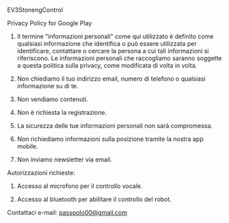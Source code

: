 EV3StonengControl


Privacy Policy for Google Play 
1. Il termine "informazioni personali" come qui utilizzato è definito come qualsiasi informazione che identifica o può essere utilizzata per identificare, contattare o cercare la persona a cui tali informazioni si riferiscono. Le informazioni personali che raccogliamo saranno soggette a questa politica sulla privacy, come modificata di volta in volta.

2. Non chiediamo il tuo indirizzo email, numero di telefono o qualsiasi informazione su di te.

3. Non vendiamo contenuti.

4. Non è richiesta la registrazione.

5. La sicurezza delle tue informazioni personali non sarà compromessa.

6. Non richiediamo informazioni sulla posizione tramite la nostra app mobile.

7. Non inviamo newsletter via email.

Autorizzazioni richieste:

1. Accesso al microfono per il controllo vocale.

2. Accesso al bluetooth per abilitare il controllo del robot.

Contattaci
e-mail: passpolo00@gmail.com
